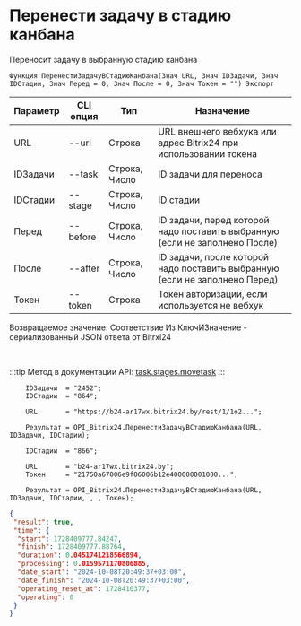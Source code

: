 ﻿---
sidebar_position: 5
---

# Перенести задачу в стадию канбана
 Переносит задачу в выбранную стадию канбана



`Функция ПеренестиЗадачуВСтадиюКанбана(Знач URL, Знач IDЗадачи, Знач IDСтадии, Знач Перед = 0, Знач После = 0, Знач Токен = "") Экспорт`

  | Параметр | CLI опция | Тип | Назначение |
  |-|-|-|-|
  | URL | --url | Строка | URL внешнего вебхука или адрес Bitrix24 при использовании токена |
  | IDЗадачи | --task | Строка, Число | ID задачи для переноса |
  | IDСтадии | --stage | Строка, Число | ID стадии |
  | Перед | --before | Строка, Число | ID задачи, перед которой надо поставить выбранную (если не заполнено После) |
  | После | --after | Строка, Число | ID задачи, после которой надо поставить выбранную (если не заполнено Перед) |
  | Токен | --token | Строка | Токен авторизации, если используется не вебхук |

  
  Возвращаемое значение:   Соответствие Из КлючИЗначение - сериализованный JSON ответа от Bitrxi24

<br/>

:::tip
Метод в документации API: [task.stages.movetask](https://dev.1c-bitrix.ru/rest_help/tasks/task/kanban/task_stages_movetask.php)
:::
<br/>


```bsl title="Пример кода"
    IDЗадачи  = "2452";
    IDСтадии  = "864";

    URL       = "https://b24-ar17wx.bitrix24.by/rest/1/1o2...";

    Результат = OPI_Bitrix24.ПеренестиЗадачуВСтадиюКанбана(URL, IDЗадачи, IDСтадии);

    IDСтадии  = "866";

    URL       = "b24-ar17wx.bitrix24.by";
    Токен     = "21750a67006e9f06006b12e400000001000...";

    Результат = OPI_Bitrix24.ПеренестиЗадачуВСтадиюКанбана(URL, IDЗадачи, IDСтадии, , , Токен);
```
    



```json title="Результат"
{
 "result": true,
 "time": {
  "start": 1728409777.84247,
  "finish": 1728409777.88764,
  "duration": 0.0451741218566894,
  "processing": 0.0159571170806885,
  "date_start": "2024-10-08T20:49:37+03:00",
  "date_finish": "2024-10-08T20:49:37+03:00",
  "operating_reset_at": 1728410377,
  "operating": 0
 }
}
```
